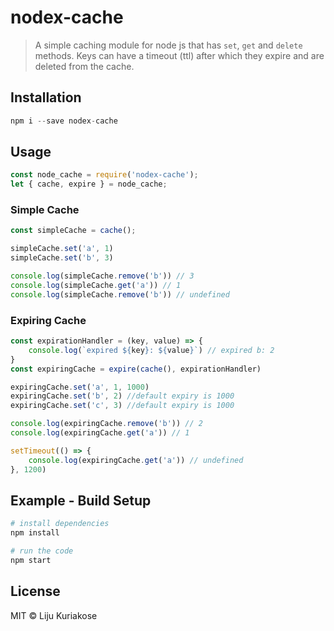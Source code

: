 # nodex-cache

> A simple caching module for node js that has ```set```, ```get``` and ```delete``` methods. Keys can have a timeout (ttl) after which they expire and are deleted from the cache.

## Installation

```js
npm i --save nodex-cache
```

## Usage

```js
const node_cache = require('nodex-cache');
let { cache, expire } = node_cache;
```

### Simple Cache

```js
const simpleCache = cache();

simpleCache.set('a', 1)
simpleCache.set('b', 3)

console.log(simpleCache.remove('b')) // 3
console.log(simpleCache.get('a')) // 1
console.log(simpleCache.remove('b')) // undefined
```

### Expiring Cache

```js
const expirationHandler = (key, value) => {
    console.log(`expired ${key}: ${value}`) // expired b: 2
}
const expiringCache = expire(cache(), expirationHandler)

expiringCache.set('a', 1, 1000)
expiringCache.set('b', 2) //default expiry is 1000
expiringCache.set('c', 3) //default expiry is 1000

console.log(expiringCache.remove('b')) // 2
console.log(expiringCache.get('a')) // 1

setTimeout(() => {
    console.log(expiringCache.get('a')) // undefined
}, 1200)
```

## Example - Build Setup

``` bash
# install dependencies
npm install

# run the code
npm start
```

## License

MIT © Liju Kuriakose